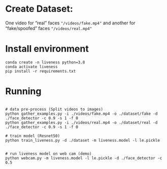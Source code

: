 # Create Dataset:
One video for “real” faces `"/videos/fake.mp4"` and another for “fake/spoofed” faces `"/videos/real.mp4"`


# Install environment


```
conda create -n liveness python=3.8
conda activate liveness
pip install -r requirements.txt
```
# Running
```

# data pre-process (Split videos to images)
python gather_examples.py -i ./videos/fake.mp4 -o ./dataset/fake -d ./face_detector -c 0.9 -s 1 -f 0
python gather_examples.py -i ./videos/real.mp4 -o ./dataset/real -d ./face_detector -c 0.9 -s 1 -f 0

# train model (Resnet50)
python train_liveness.py -d ./dataset -m liveness.model -l le.pickle


# run liveness model on web cam (demo)
python webcam.py -m liveness.model -l le.pickle -d ./face_detector -c 0.5

```


